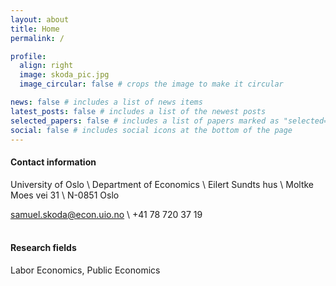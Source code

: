 ```yaml
---
layout: about
title: Home
permalink: /

profile:
  align: right
  image: skoda_pic.jpg
  image_circular: false # crops the image to make it circular

news: false # includes a list of news items
latest_posts: false # includes a list of the newest posts
selected_papers: false # includes a list of papers marked as "selected={true}"
social: false # includes social icons at the bottom of the page
---
```


#### Contact information

University of Oslo \\
Department of Economics \\
Eilert Sundts hus \\
Moltke Moes vei 31 \\
N-0851 Oslo

<a href="mailto:samuel.skoda@econ.uio.no"> samuel.skoda@econ.uio.no </a> \\
+41 78 720 37 19
<br/><br/>

#### Research fields

Labor Economics, Public Economics
